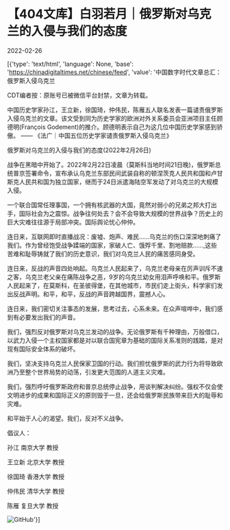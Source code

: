 # 【404文库】白羽若月｜俄罗斯对乌克兰的入侵与我们的态度

2022-02-26

[{'type': 'text/html', 'language': None, 'base': 'https://chinadigitaltimes.net/chinese/feed', 'value': '中国数字时代文章总汇：俄罗斯入侵乌克兰

CDT编者按：原账号已被微信平台封禁，文章为转载。



中国历史学家孙江，王立新，徐国琦，仲伟民，陈雁五人联名发表一篇谴责俄罗斯入侵乌克兰的文章。该文受到同为历史学家的欧洲对外关系委员会亚洲项目主任顾德明(François Godement)的推介。顾德明表示自己为这几位中国历史学家感到骄傲。 —— 《法广｜中国五位历史学家谴责俄罗斯入侵乌克兰》



俄罗斯对乌克兰的入侵与我们的态度(2022年2月26日)

战争在黑暗中开始了。2022年2月22日凌晨（莫斯科当地时间21日晚)，俄罗斯总统普京签署命令，宣布承认乌克兰东部民间武装自称的顿涅茨克人民共和国和卢甘斯克人民共和国为独立国家，继而于24日派遣海陆空军发动了对乌克兰的大规模入侵。

一个联合国常任理事国，一个拥有核武器的大国，竟然对弱小的兄弟之邦大打出手，国际社会为之震惊。战争往何处去？会不会导致大规模的世界战争？历史上的巨大灾难往往源于局部冲突。国际舆论忧心仲仲。

连日来，互联网即时直播战况：废墟、炮声、难民&#8230;&#8230;乌克兰的伤口深深地刺痛了我们。作为曾经饱受战争蹂端的国家，家破人亡、饿殍千里、割地赔款&#8230;&#8230;,这些苦难和耻辱铸就了我们的历史意识，我们对乌克兰人民的痛苦感同身受。

连日来，反战的声音四处响起。乌克兰人民起来了，乌克兰老母亲在厉声训斥不速之客，乌克兰老父亲在痛陈战争之恶，9岁的乌克兰幼女用泪声呼唤和平。俄罗斯人民起来了，在莫斯科，在圣彼得堡，在其他城市，市民们走上街头，科学家们发出反战声明。和平，和平，反战的声音跨越国界，震撼人心。

连日来，我们密切关注事态的发展，思考过去，心系未来。在众声喧哗中，我们感到有必要发出我们的声音。

我们，强烈反对俄罗斯对乌克兰发动的战争。无论俄罗斯有千种理由，万般借口，以武力入侵一个主权国家都是对以联合国宪章为基础的国际关系准则的践踏，是对现有国际安全体系的破坏。

我们，坚决支持乌克兰人民保家卫国的行动。我们担忧俄罗斯的武力行为将导致欧洲乃至整个世界局势的动荡，引发更大范围的人道主义灾难。

我们，强烈呼吁俄罗斯政府和普京总统停止战争，用谈判解决纠纷。强权不仅会使文明进步的成果和国际正义的原则毁于一旦，还会给俄罗斯民族带来巨大的耻辱和灾难。

和平始于人心的渴望。我们，反对不义战争。

倡议人：

孙江      南京大学  教授

王立新  北京大学  教授

徐国琦  香港大学  教授

仲伟民  清华大学  教授

陈雁      复旦大学 教授

![GitHub](https://chinadigitaltimes.net/chinese/files/2022/02/image-1645885926415.png)'}]